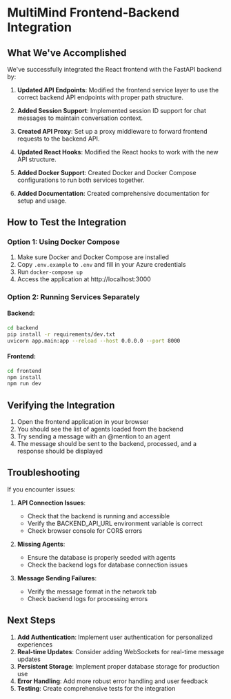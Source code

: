# MultiMind Frontend-Backend Integration

## What We've Accomplished

We've successfully integrated the React frontend with the FastAPI backend by:

1. **Updated API Endpoints**: Modified the frontend service layer to use the correct backend API endpoints with proper path structure.

2. **Added Session Support**: Implemented session ID support for chat messages to maintain conversation context.

3. **Created API Proxy**: Set up a proxy middleware to forward frontend requests to the backend API.

4. **Updated React Hooks**: Modified the React hooks to work with the new API structure.

5. **Added Docker Support**: Created Docker and Docker Compose configurations to run both services together.

6. **Added Documentation**: Created comprehensive documentation for setup and usage.

## How to Test the Integration

### Option 1: Using Docker Compose

1. Make sure Docker and Docker Compose are installed
2. Copy `.env.example` to `.env` and fill in your Azure credentials
3. Run `docker-compose up`
4. Access the application at http://localhost:3000

### Option 2: Running Services Separately

#### Backend:
```bash
cd backend
pip install -r requirements/dev.txt
uvicorn app.main:app --reload --host 0.0.0.0 --port 8000
```

#### Frontend:
```bash
cd frontend
npm install
npm run dev
```

## Verifying the Integration

1. Open the frontend application in your browser
2. You should see the list of agents loaded from the backend
3. Try sending a message with an @mention to an agent
4. The message should be sent to the backend, processed, and a response should be displayed

## Troubleshooting

If you encounter issues:

1. **API Connection Issues**: 
   - Check that the backend is running and accessible
   - Verify the BACKEND_API_URL environment variable is correct
   - Check browser console for CORS errors

2. **Missing Agents**: 
   - Ensure the database is properly seeded with agents
   - Check the backend logs for database connection issues

3. **Message Sending Failures**:
   - Verify the message format in the network tab
   - Check backend logs for processing errors

## Next Steps

1. **Add Authentication**: Implement user authentication for personalized experiences
2. **Real-time Updates**: Consider adding WebSockets for real-time message updates
3. **Persistent Storage**: Implement proper database storage for production use
4. **Error Handling**: Add more robust error handling and user feedback
5. **Testing**: Create comprehensive tests for the integration